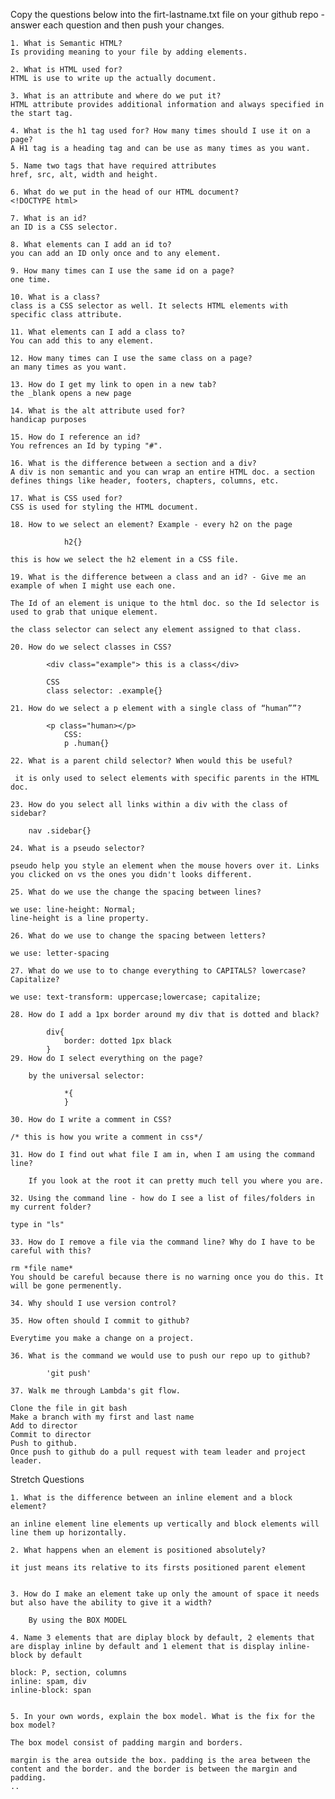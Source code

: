 Copy the questions below into the firt-lastname.txt file on your github repo - answer each question and then push your changes. 

    1. What is Semantic HTML? 
    Is providing meaning to your file by adding elements. 

    2. What is HTML used for? 
    HTML is use to write up the actually document.

    3. What is an attribute and where do we put it?
    HTML attribute provides additional information and always specified in the start tag.

    4. What is the h1 tag used for? How many times should I use it on a page?
    A H1 tag is a heading tag and can be use as many times as you want.

    5. Name two tags that have required attributes
    href, src, alt, width and height.

    6. What do we put in the head of our HTML document? 
    <!DOCTYPE html>

    7. What is an id? 
    an ID is a CSS selector.

    8. What elements can I add an id to? 
    you can add an ID only once and to any element. 

    9. How many times can I use the same id on a page? 
    one time.

    10. What is a class? 
    class is a CSS selector as well. It selects HTML elements with specific class attribute.

    11. What elements can I add a class to?
    You can add this to any element.

    12. How many times can I use the same class on a page? 
    an many times as you want.

    13. How do I get my link to open in a new tab?
    the _blank opens a new page 

    14. What is the alt attribute used for? 
    handicap purposes

    15. How do I reference an id?
    You refrences an Id by typing "#".

    16. What is the difference between a section and a div?
    A div is non semantic and you can wrap an entire HTML doc. a section defines things like header, footers, chapters, columns, etc.

    17. What is CSS used for? 
    CSS is used for styling the HTML document.

    18. How to we select an element? Example - every h2 on the page

                h2{}

    this is how we select the h2 element in a CSS file.

    19. What is the difference between a class and an id? - Give me an example of when I might use each one.
    
    The Id of an element is unique to the html doc. so the Id selector is used to grab that unique element.

    the class selector can select any element assigned to that class.

    20. How do we select classes in CSS?

            <div class="example"> this is a class</div>

            CSS
            class selector: .example{}

    21. How do we select a p element with a single class of “human””?

            <p class="human></p>
                CSS:
                p .human{}

    22. What is a parent child selector? When would this be useful?

     it is only used to select elements with specific parents in the HTML doc.

    23. How do you select all links within a div with the class of sidebar?

        nav .sidebar{}

    24. What is a pseudo selector?

    pseudo help you style an element when the mouse hovers over it. Links you clicked on vs the ones you didn't looks different.

    25. What do we use the change the spacing between lines?

    we use: line-height: Normal;
    line-height is a line property.

    26. What do we use to change the spacing between letters?

    we use: letter-spacing

    27. What do we use to to change everything to CAPITALS? lowercase? Capitalize?

    we use: text-transform: uppercase;lowercase; capitalize;

    28. How do I add a 1px border around my div that is dotted and black?

            div{
                border: dotted 1px black
            }
    29. How do I select everything on the page? 

        by the universal selector:

                *{
                }

    30. How do I write a comment in CSS?

    /* this is how you write a comment in css*/

    31. How do I find out what file I am in, when I am using the command line? 

        If you look at the root it can pretty much tell you where you are.

    32. Using the command line - how do I see a list of files/folders in my current folder?

    type in "ls"

    33. How do I remove a file via the command line? Why do I have to be careful with this? 

    rm *file name*
    You should be careful because there is no warning once you do this. It will be gone permenently.

    34. Why should I use version control? 

    35. How often should I commit to github?

    Everytime you make a change on a project.

    36. What is the command we would use to push our repo up to github? 
    
            'git push'

    37. Walk me through Lambda's git flow. 

    Clone the file in git bash
    Make a branch with my first and last name
    Add to director
    Commit to director
    Push to github.
    Once push to github do a pull request with team leader and project leader.

Stretch Questions

    1. What is the difference between an inline element and a block element?

    an inline element line elements up vertically and block elements will line them up horizontally.

    2. What happens when an element is positioned absolutely?

    it just means its relative to its firsts positioned parent element


    3. How do I make an element take up only the amount of space it needs but also have the ability to give it a width? 

        By using the BOX MODEL

    4. Name 3 elements that are diplay block by default, 2 elements that are display inline by default and 1 element that is display inline-block by default

    block: P, section, columns
    inline: spam, div
    inline-block: span
    

    5. In your own words, explain the box model. What is the fix for the box model?

    The box model consist of padding margin and borders.

    margin is the area outside the box. padding is the area between the content and the border. and the border is between the margin and padding. 
    ..


